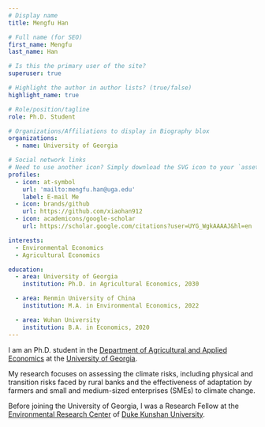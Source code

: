 ```yaml
---
# Display name
title: Mengfu Han

# Full name (for SEO)
first_name: Mengfu
last_name: Han

# Is this the primary user of the site?
superuser: true

# Highlight the author in author lists? (true/false)
highlight_name: true

# Role/position/tagline
role: Ph.D. Student

# Organizations/Affiliations to display in Biography blox
organizations:
  - name: University of Georgia

# Social network links
# Need to use another icon? Simply download the SVG icon to your `assets/media/icons/` folder.
profiles:
  - icon: at-symbol
    url: 'mailto:mengfu.han@uga.edu'
    label: E-mail Me
  - icon: brands/github
    url: https://github.com/xiaohan912
  - icon: academicons/google-scholar
    url: https://scholar.google.com/citations?user=UYG_WgkAAAAJ&hl=en

interests:
  - Environmental Economics
  - Agricultural Economics

education:
  - area: University of Georgia
    institution: Ph.D. in Agricultural Economics, 2030

  - area: Renmin University of China
    institution: M.A. in Environmental Economics, 2022

  - area: Wuhan University
    institution: B.A. in Economics, 2020
---
```


I am an Ph.D. student in the [Department of Agricultural and Applied Economics](https://agecon.uga.edu/) at the [University of Georgia](https://www.uga.edu/).

My research focuses on assessing the climate risks, including physical and transition risks faced by rural banks and the effectiveness of adaptation by farmers and small and medium-sized enterprises (SMEs) to climate change.

Before joining the University of Georgia, I was a Research Fellow at the [Environmental Research Center](https://env.dukekunshan.edu.cn/) of [Duke Kunshan University](https://www.dukekunshan.edu.cn/).

